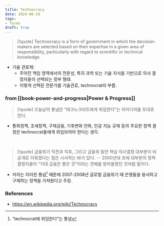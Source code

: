 ```yaml
---
title: Technocracy
date: 2024-06-24
tags:
- Terms
draft: true
---
```



> [!quote] Technocracy is a form of government in which the decision-makers are selected based on their expertise in a given area of responsibility, particularly with regard to scientific or technical knowledge. 

- 기술 관료제:
    - 주어진 책임 영역에서의 전문성, 특히 과학 또는 기술 지식을 기반으로 의사 결정자들이 선택되는 정부 형태.
    - 이렇게 선택된 전문가를 기술관료, technocrat라 부름.


### from [[book-power-and-progress|Power & Progress]]
> [!quote] 오늘날의 통념은 “테크노크라트에게 위임한다”는 아이디어를 토대로 한다.

- 통화정책, 조세정책, 구제금융, 기후변화 안화, 인공 지능 규제 등의 주요한 정책 결정은 technocrat들에게 위임되어야 한다는 생각.

<BR />

> [!quote] 금융위기 직전과 직후, 그리고 금융위 동안 핵심 의사결정 대부분이 비공개로 이뤄졌다는 점은 시사하는 바가 있다. ⋯ 2000년대 초에 대부분의 정책결정자들이 “거대 금융은 좋은 것”이라는 견해를 받아들였던 것처럼 말이다.

- 저자는 이러한 통념[^1] 때문에 2007-2008년 글로벌 금융위기 때 은행들을 용서하고 구제하는 정책을 가져왔다고 주장.

[^1]: “technocrat에 위임한다”는 통념



### References
- https://en.wikipedia.org/wiki/Technocracy
